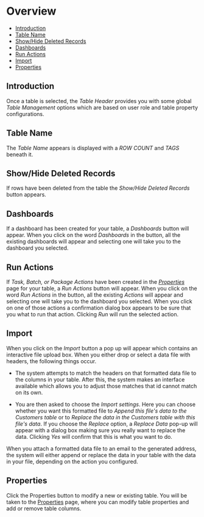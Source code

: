 # Overview

- [Introduction](#introduction)
- [Table Name](#table-name)
- [Show/Hide Deleted Records](#show-/-hide-deleted-records)
- [Dashboards](#dashboards)
- [Run Actions](#run-actions)
- [Import](#import)
- [Properties](#properties)

<a name="introduction"></a>

## Introduction

Once a table is selected, the _Table Header_ provides you with some global _Table Management_ options which are based on user role and table property configurations. 

<a name="table-name"></a>

## Table Name

The _Table Name_ appears is displayed with a _ROW COUNT_ and _TAGS_ beneath it.

<a name="show-/-hide-deleted-records"></a>

## Show/Hide Deleted Records

If rows have been deleted from the table the _Show/Hide Deleted Records_ button appears.

<a name="dashboards"></a>

## Dashboards

If a dashboard has been created for your table, a _Dashboards_ button will appear.  When you click on the word _Dashboards_ in the button, all the existing dashboards will appear and selecting one will take you to the dashboard you selected.

<a name="run-actions"></a>

## Run Actions

If _Task, Batch, or Package Actions_ have been created in the  _[Properties](/{{version}}/tables-properties#table-actions)_ page for your table, a _Run Actions_ button will appear.  When you click on the word _Run Actions_ in the button, all the existing _Actions_ will appear and selecting one will take you to the dashboard you selected.  When you click on one of those actions a confirmation dialog box appears to be sure that you what to run that action.  Clicking _Run_ will run the selected action.

<a name="import"></a>

## Import

When you click on the _Import_ button a pop up will appear which contains an interactive file upload box.  When you either drop or select a data file with headers, the following things occur.

- The system attempts to match the headers on that formatted data file to the columns in your table.  After this, the system makes an interface available which allows you to adjust those matches that id cannot match on its own.

- You are then asked to choose the _Import settings_.  Here you can choose whether you want this formatted file to _Append this file's data to the Customers table_ or to _Replace the data in the Customers table with this file's data_.  If you choose the _Replace_ option, a _Replace Data_ pop-up will appear with a dialog box making sure you really want to replace the data. Clicking _Yes_ will confirm that this is what you want to do.

When you attach a formatted data file to an email to the generated address, the system will either append or replace the data in your table with the data in your file, depending on the action you configured.

<a name="properties"></a>

## Properties

Click the Properties button to modify a new or existing table.  You will be taken to the [Properties](/{{version}}/tables-properties) page, where you can modify table properties and add or remove table columns.